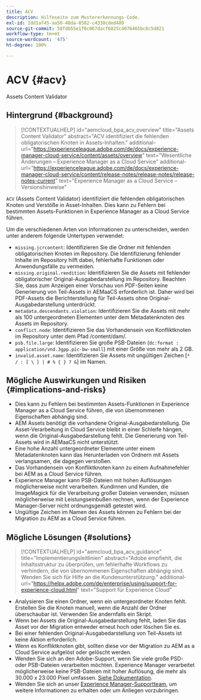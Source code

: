 ```yaml
---
title: ACV
description: Hilfeseite zum Mustererkennungs-Code.
exl-id: 1dd1af45-aa56-48da-8582-c4330cded489
source-git-commit: 58fdb55e1f0c067dacf6825c4076465bc8c5d821
workflow-type: tm+mt
source-wordcount: '475'
ht-degree: 100%

---
```


# ACV {#acv}

Assets Content Validator

## Hintergrund {#background}

>[!CONTEXTUALHELP]
>id="aemcloud_bpa_acv_overview"
>title="Assets Content Validator"
>abstract="ACV identifiziert die fehlenden obligatorischen Knoten in Assets-Inhalten."
>additional-url="https://experienceleague.adobe.com/de/docs/experience-manager-cloud-service/content/assets/overview" text="Wesentliche Änderungen – Experience Manager as a Cloud Service"
>additional-url="https://experienceleague.adobe.com/de/docs/experience-manager-cloud-service/content/release-notes/release-notes/release-notes-current" text="Experience Manager as a Cloud Service – Versionshinweise"

`ACV` (Assets Content Validator) identifiziert die fehlenden obligatorischen Knoten und Verstöße in Asset-Inhalten. Dies kann zu Fehlern bei bestimmten Assets-Funktionen in Experience Manager as a Cloud Service führen.

Um die verschiedenen Arten von Informationen zu unterscheiden, werden unter anderem folgende Untertypen verwendet:

* `missing.jcrcontent`: Identifizieren Sie die Ordner mit fehlenden obligatorischen Knoten im Repository. Die Identifizierung fehlender Inhalte im Repository hilft dabei, fehlerhafte Funktionen oder Anwendungsfälle zu vermeiden.
* `missing.original.rendition`: Identifizieren Sie die Assets mit fehlender obligatorischer Original-Ausgabedarstellung im Repository. Beachten Sie, dass zum Anzeigen einer Vorschau von PDF-Seiten keine Generierung von Teil-Assets in AEMaaCS erforderlich ist. Daher wird bei PDF-Assets die Berichterstellung für Teil-Assets ohne Original-Ausgabedarstellung unterdrückt.
* `metadata.descendants.violation`: Identifizieren Sie die Assets mit mehr als 100 untergeordneten Elementen unter dem Metadatenknoten des Assets im Repository.
* `conflict.node`: Identifizieren Sie das Vorhandensein von Konfliktknoten im Repository unter dem Pfad /content/dam/.
* `psb.file.large`: Identifizieren Sie große PSB-Dateien (`dc:format : application/vnd.3gpp.pic-bw-small`) mit einer Größe von mehr als 2 GB.
* `invalid.asset.name`: Identifizieren Sie Assets mit ungültigen Zeichen [`* / : [ \ ] | # % { } ? &`] im Namen.

## Mögliche Auswirkungen und Risiken {#implications-and-risks}

* Dies kann zu Fehlern bei bestimmten Assets-Funktionen in Experience Manager as a Cloud Service führen, die von übernommenen Eigenschaften abhängig sind.
* AEM Assets benötigt die vorhandene Original-Ausgabedarstellung. Die Asset-Verarbeitung in Cloud Service bleibt in einer Schleife hängen, wenn die Original-Ausgabedarstellung fehlt. Die Generierung von Teil-Assets wird in AEMaaCS nicht unterstützt.
* Eine hohe Anzahl untergeordneter Elemente unter einem Metadatenknoten kann das Herunterladen von Ordnern mit Assets verlangsamen, die dagegen verstoßen.
* Das Vorhandensein von Konfliktknoten kann zu einem Aufnahmefehler bei AEM as a Cloud Service führen.
* Experience Manager kann PSB-Dateien mit hohen Auflösungen möglicherweise nicht verarbeiten. Kundinnen und Kunden, die ImageMagick für die Verarbeitung großer Dateien verwenden, müssen möglicherweise mit Leistungseinbußen rechnen, wenn der Experience Manager-Server nicht ordnungsgemäß getestet wird.
* Ungültige Zeichen im Namen des Assets können zu Fehlern bei der Migration zu AEM as a Cloud Service führen.

## Mögliche Lösungen {#solutions}

>[!CONTEXTUALHELP]
>id="aemcloud_bpa_acv_guidance"
>title="Implementierungsleitlinien"
>abstract="Adobe empfiehlt, die Inhaltsstruktur zu überprüfen, um fehlerhafte Workflows zu verhindern, die von übernommenen Eigenschaften abhängig sind. Wenden Sie sich für Hilfe an die Kundenunterstützung."
>additional-url="https://helpx.adobe.com/de/enterprise/using/support-for-experience-cloud.html" text="Support für Experience Cloud"

* Analysieren Sie einen Ordner, wenn ein untergeordneter Knoten fehlt. Erstellen Sie die Knoten manuell, wenn die Anzahl der Ordner überschaubar ist. Verwenden Sie andernfalls ein Skript.
* Wenn bei Assets die Original-Ausgabedarstellung fehlt, laden Sie das Asset vor der Migration entweder erneut hoch oder löschen Sie es.
* Bei einer fehlenden Original-Ausgabedarstellung von Teil-Assets ist keine Aktion erforderlich.
* Wenn es Konfliktknoten gibt, sollten diese vor der Migration zu AEM as a Cloud Service aufgelöst oder gelöscht werden.
* Wenden Sie sich an den Adobe-Support, wenn Sie viele große PSD- oder PSB-Dateien verarbeiten möchten. Experience Manager verarbeitet möglicherweise keine PSB-Dateien mit hoher Auflösung, die mehr als 30.000 x 23.000 Pixel umfassen. [Siehe Dokumentation](https://experienceleague.adobe.com/de/docs/experience-manager-65/content/assets/extending/best-practices-for-imagemagick).
* Wenden Sie sich an unser [Experience Manager-Supportteam](https://helpx.adobe.com/de/enterprise/using/support-for-experience-cloud.html), um weitere Informationen zu erhalten oder um Anliegen vorzubringen.
